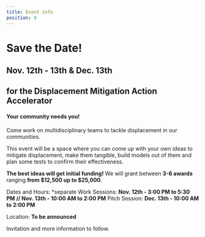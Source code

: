 ```yaml
---
title: Event info
position: 0
---
```


# Save the Date!

## Nov. 12th - 13th & Dec. 13th 
## for the Displacement Mitigation Action Accelerator 

#### Your community needs you! 

Come work on multidisciplinary teams to tackle displacement in our communities. 

This event will be a space where you can come up with your own ideas to mitigate displacement, make them tangible, build models out of them and plan some tests to confirm their effectiveness. 

**The best ideas will get initial funding!**
We will grant between **3-6 awards** ranging **from $12,500 up to $25,000**. 

Dates and Hours: *separate
Work Sessions: **Nov. 12th - 3:00 PM to 5:30 PM // Nov. 13th - 10:00 AM to 2:00 PM** 
Pitch Session: **Dec. 13th - 10:00 AM to 2:00 PM**

Location: 
**To be announced**


Invitation and more information to follow. 

